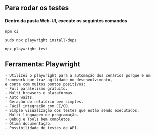 ## Para rodar os testes
#### Dentro da pasta Web-UI, execute os seguintes comandos
    npm ci

    sudo npx playwright install-deps

    npx playwright test

## Ferramenta: Playwright
    - Utilizei o playwright para a automação dos cenários porque é um framework que traz agilidade no desenvolvimento,
    e conta com muitos pontos positivos:
    - Full paralelismo gratuito.
    - Multi browsers e plataformas.
    - Auto waits.
    - Geração do relatório bem simples.
    - Fácil integração com CI/CD.
    - Simple visualização dos testes que estão sendo executados.
    - Multi linguagem de programação.
    - Debug e Tools bem completos.
    - Ótima documentação.
    - Possibilidade de testes de API.

